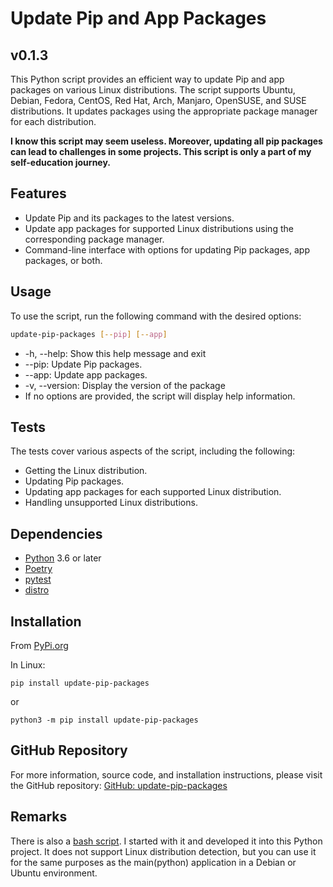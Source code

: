 # Update Pip and App Packages
## v0.1.3

This Python script provides an efficient way to update Pip and app packages on various Linux distributions. The script supports Ubuntu, Debian, Fedora, CentOS, Red Hat, Arch, Manjaro, OpenSUSE, and SUSE distributions. It updates packages using the appropriate package manager for each distribution.

**I know this script may seem useless. Moreover, updating all pip packages can lead to challenges in some projects.
This script is only a part of my self-education journey.**

## Features

- Update Pip and its packages to the latest versions.
- Update app packages for supported Linux distributions using the corresponding package manager.
- Command-line interface with options for updating Pip packages, app packages, or both.

## Usage

To use the script, run the following command with the desired options:

```bash
update-pip-packages [--pip] [--app]
```
- -h, --help: Show this help message and exit
- --pip: Update Pip packages.
- --app: Update app packages.
- -v, --version: Display the version of the package
- If no options are provided, the script will display help information.

## Tests
The tests cover various aspects of the script, including the following:

- Getting the Linux distribution.
- Updating Pip packages.
- Updating app packages for each supported Linux distribution.
- Handling unsupported Linux distributions.



## Dependencies
- [Python](https://www.python.org/) 3.6 or later
- [Poetry](https://python-poetry.org/)
- [pytest](https://pytest.org/)
- [distro](https://pypi.org/project/distro/)

## Installation
From [PyPi.org](https://pypi.org/project/update-pip-packages/)

In Linux:
```
pip install update-pip-packages
```
or
```
python3 -m pip install update-pip-packages
```

## GitHub Repository
For more information, source code, and installation instructions, please visit the GitHub repository: [GitHub: update-pip-packages](https://github.com/OleksandrMakarov/update-pip-project)

## Remarks
There is also a [bash script](https://github.com/OleksandrMakarov/update-pip-project/blob/main/update_packages.sh). I started with it and developed it into this Python project. 
It does not support Linux distribution detection, but you can use it for the same purposes as the main(python) application in a Debian or Ubuntu environment.
